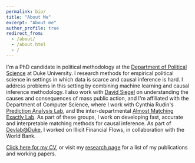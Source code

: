 ```yaml
---
permalink: bio/
title: "About Me"
excerpt: "About me"
author_profile: true
redirect_from:
  - /about/
  - /about.html
  - /
---
```


I'm a PhD candidate in political methodology at the [Department of Political Science](https://polisci.duke.edu/) at Duke University. I research methods for empirical political science in settings in which data is scarce and causal inference is hard. I address problems in this setting by combining machine learning and causal inference methodology. I also work with [David Siegel](http://people.duke.edu/~das76/) on understanding the causes and consequences of mass public action, and I'm  affiliated with the Department of Computer Science, where I work with Cynthia Rudin's [Prediction Analysis Lab](https://users.cs.duke.edu/~cynthia/lab.html), and the inter-departmental [Almost Matching Exactly Lab](https://almostmatchingexactly.github.io/). As part of these groups, I work on developing fast, accurate and interpretable matching methods for causal inference. As part of [Devlab@Duke](https://www.devlabduke.com/), I worked on Illicit Financial Flows, in collaboration with the World Bank. 

[Click here for my CV](/files/marco_morucci_cv.pdf), or visit my [research page](research) for a list of my publications and working papers. 

